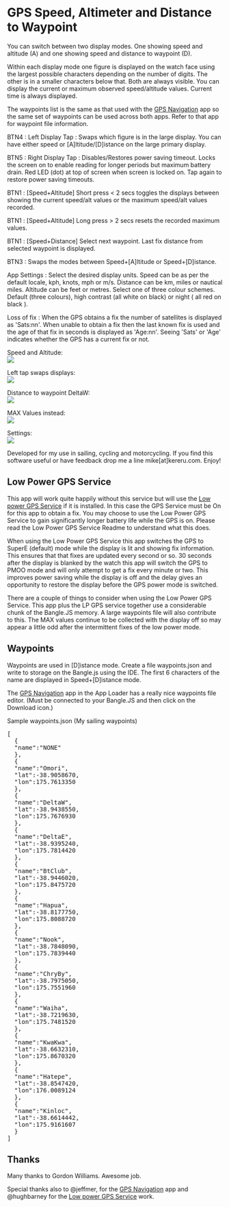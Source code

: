# GPS Speed, Altimeter and Distance to Waypoint

You can switch between two display modes. One showing speed and altitude (A) and one showing speed and distance to waypoint (D). 

Within each display mode one figure is displayed on the watch face using the largest possible characters depending on the number of digits. The other is in a smaller characters below that. Both are always visible. You can display the current or maximum observed speed/altitude values. Current time is always displayed. 

The waypoints list is the same as that used with the [GPS Navigation](https://banglejs.com/apps/#gps%20navigation) app so the same set of waypoints can be used across both apps. Refer to that app for waypoint file information.

BTN4 : Left Display Tap : Swaps which figure is in the large display. You can have either speed or [A]ltitude/[D]istance on the large primary display.

BTN5 : Right Display Tap : Disables/Restores power saving timeout. Locks the screen on to enable reading for longer periods but maximum battery drain. Red LED (dot) at top of screen when screen is locked on. Tap again to restore power saving timeouts.

BTN1 : [Speed+Altitude] Short press < 2 secs toggles the displays between showing the current speed/alt values or the maximum speed/alt values recorded.

BTN1 : [Speed+Altitude] Long press > 2 secs resets the recorded maximum values.

BTN1 : [Speed+Distance] Select next waypoint. Last fix distance from selected waypoint is displayed.

BTN3 : Swaps the modes between Speed+[A]ltitude or Speed+[D]istance.

App Settings : Select the desired display units. Speed can be as per the default locale, kph, knots, mph or m/s. Distance can be km, miles or nautical miles. Altitude can be feet or metres. Select one of three colour schemes. Default (three colours), high contrast (all white on black) or night ( all red on black ). 

Loss of fix : When the GPS obtains a fix the number of satellites is displayed as 'Sats:nn'. When unable to obtain a fix then the last known fix is used and the age of that fix in seconds is displayed as 'Age:nn'. Seeing 'Sats'  or 'Age' indicates whether the GPS has a current fix or not.  

Speed and Altitude:<br>
![](screen1.png)<p>
Left tap swaps displays:<br>
![](screen2.png)<p>
Distance to waypoint DeltaW:<br>
![](screen5.png)<p>
MAX Values instead:<br>
![](screen3.png)<p>
Settings:<br>
![](screen4.png)<p>

Developed for my use in sailing, cycling and motorcycling. If you find this software useful or have feedback drop me a line mike[at]kereru.com. Enjoy!

## Low Power GPS Service

This app will work quite happily without this service but will use the [Low power GPS Service](https://banglejs.com/apps/#low%20power%20gps%20service) if it is installed. In this case the GPS Service must be On for this app to obtain a fix. You may choose to use the Low Power GPS Service to gain significantly longer battery life while the GPS is on. Please read the Low Power GPS Service Readme to understand what this does.

When using the Low Power GPS Service this app switches the GPS to SuperE (default) mode while the display is lit and showing fix information. This ensures that that fixes are updated every second or so. 30 seconds after the display is blanked by the watch this app will switch the GPS to PMOO mode and will only attempt to get a fix every minute or two. This improves power saving while the display is off and the delay gives an opportunity to restore the display before the GPS power mode is switched.

There are a couple of things to consider when using the Low Power GPS Service. This app plus the LP GPS service together use a considerable chunk of the Bangle.JS memory. A large waypoints file will also contribute to this. The MAX values continue to be collected with the display off so may appear a little odd after the intermittent fixes of the low power mode. 

## Waypoints

Waypoints are used in [D]istance mode. Create a file waypoints.json and write to storage on the Bangle.js using the IDE. The first 6 characters of the name are displayed in Speed+[D]istance mode.

The [GPS Navigation](https://banglejs.com/apps/#gps%20navigation) app in the App Loader has a really nice waypoints file editor. (Must be connected to your Bangle.JS and then click on the Download icon.)

Sample waypoints.json (My sailing waypoints)

<pre>
[
  {
  "name":"NONE"
  },
  {
  "name":"Omori",
  "lat":-38.9058670,
  "lon":175.7613350
  },
  {
  "name":"DeltaW",
  "lat":-38.9438550,
  "lon":175.7676930
  },
  {
  "name":"DeltaE",
  "lat":-38.9395240,
  "lon":175.7814420
  },
  {
  "name":"BtClub",
  "lat":-38.9446020,
  "lon":175.8475720
  },
  {
  "name":"Hapua",
  "lat":-38.8177750,
  "lon":175.8088720
  },
  {
  "name":"Nook",
  "lat":-38.7848090,
  "lon":175.7839440
  },
  {
  "name":"ChryBy",
  "lat":-38.7975050,
  "lon":175.7551960
  },
  {
  "name":"Waiha",
  "lat":-38.7219630,
  "lon":175.7481520
  },
  {
  "name":"KwaKwa",
  "lat":-38.6632310,
  "lon":175.8670320
  },
  {
  "name":"Hatepe",
  "lat":-38.8547420,
  "lon":176.0089124
  },
  {
  "name":"Kinloc",
  "lat":-38.6614442,
  "lon":175.9161607
  }
]
</pre>

## Thanks

Many thanks to Gordon Williams. Awesome job.

Special thanks also to @jeffmer, for the [GPS Navigation](https://banglejs.com/apps/#gps%20navigation) app and @hughbarney for the [Low power GPS Service](https://banglejs.com/apps/#low%20power%20gps%20service) work.


